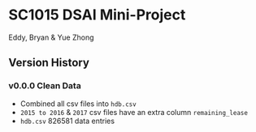 # SC1015 DSAI Mini-Project
Eddy, Bryan & Yue Zhong

## Version History
### v0.0.0 Clean Data
- Combined all csv files into `hdb.csv`
- `2015 to 2016` & `2017` csv files have an extra column `remaining_lease`
- `hdb.csv` 826581 data entries
